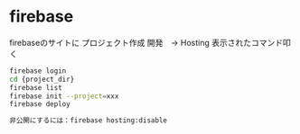 # firebase

firebaseのサイトに
プロジェクト作成
開発　→ Hosting
表示されたコマンド叩く
```sh
firebase login
cd {project_dir}
firebase list
firebase init --project=xxx
firebase deploy

非公開にするには：firebase hosting:disable
```